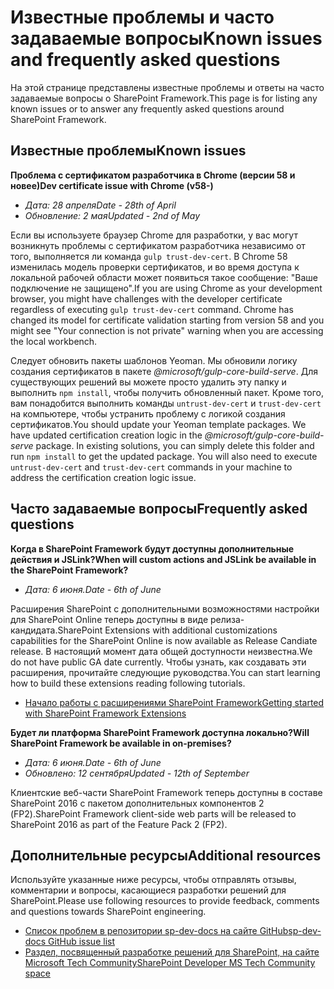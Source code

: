 # <a name="known-issues-and-frequently-asked-questions"></a><span data-ttu-id="14fff-101">Известные проблемы и часто задаваемые вопросы</span><span class="sxs-lookup"><span data-stu-id="14fff-101">Known issues and frequently asked questions</span></span>

<span data-ttu-id="14fff-102">На этой странице представлены известные проблемы и ответы на часто задаваемые вопросы о SharePoint Framework.</span><span class="sxs-lookup"><span data-stu-id="14fff-102">This page is for listing any known issues or to answer any frequently asked questions around SharePoint Framework.</span></span> 

## <a name="known-issues"></a><span data-ttu-id="14fff-103">Известные проблемы</span><span class="sxs-lookup"><span data-stu-id="14fff-103">Known issues</span></span>

<span data-ttu-id="14fff-104">**Проблема с сертификатом разработчика в Chrome (версии 58 и новее)**</span><span class="sxs-lookup"><span data-stu-id="14fff-104">**Dev certificate issue with Chrome (v58-)**</span></span>

- <span data-ttu-id="14fff-105">*Дата: 28 апреля*</span><span class="sxs-lookup"><span data-stu-id="14fff-105">*Date - 28th of April*</span></span>
- <span data-ttu-id="14fff-106">*Обновление: 2 мая*</span><span class="sxs-lookup"><span data-stu-id="14fff-106">*Updated - 2nd of May*</span></span>

<span data-ttu-id="14fff-p101">Если вы используете браузер Chrome для разработки, у вас могут возникнуть проблемы с сертификатом разработчика независимо от того, выполняется ли команда `gulp trust-dev-cert`. В Chrome 58 изменилась модель проверки сертификатов, и во время доступа к локальной рабочей области может появиться такое сообщение: "Ваше подключение не защищено".</span><span class="sxs-lookup"><span data-stu-id="14fff-p101">If you are using Chrome as your development browser, you might have challenges with the developer certificate regardless of executing `gulp trust-dev-cert` command. Chrome has changed its model for certificate validation starting from version 58 and you might see "Your connection is not private" warning when you are accessing the local workbench.</span></span>

<span data-ttu-id="14fff-p102">Следует обновить пакеты шаблонов Yeoman. Мы обновили логику создания сертификатов в пакете *@microsoft/gulp-core-build-serve*. Для существующих решений вы можете просто удалить эту папку и выполнить `npm install`, чтобы получить обновленный пакет. Кроме того, вам понадобится выполнить команды `untrust-dev-cert` и `trust-dev-cert` на компьютере, чтобы устранить проблему с логикой создания сертификатов.</span><span class="sxs-lookup"><span data-stu-id="14fff-p102">You should update your Yeoman template packages. We have updated certification creation logic in the *@microsoft/gulp-core-build-serve* package. In existing solutions, you can simply delete this folder and run `npm install` to get the updated package. You will also need to execute `untrust-dev-cert` and `trust-dev-cert` commands in your machine to address the certification creation logic issue.</span></span> 

## <a name="frequently-asked-questions"></a><span data-ttu-id="14fff-113">Часто задаваемые вопросы</span><span class="sxs-lookup"><span data-stu-id="14fff-113">Frequently asked questions</span></span>

<span data-ttu-id="14fff-114">**Когда в SharePoint Framework будут доступны дополнительные действия и JSLink?**</span><span class="sxs-lookup"><span data-stu-id="14fff-114">**When will custom actions and JSLink be available in the SharePoint Framework?**</span></span>

- <span data-ttu-id="14fff-115">*Дата: 6 июня.*</span><span class="sxs-lookup"><span data-stu-id="14fff-115">*Date - 6th of June*</span></span>

<span data-ttu-id="14fff-116">Расширения SharePoint с дополнительными возможностями настройки для SharePoint Online теперь доступны в виде релиза-кандидата.</span><span class="sxs-lookup"><span data-stu-id="14fff-116">SharePoint Extensions with additional customizations capabilities for the SharePoint Online is now available as Release Candiate release.</span></span> <span data-ttu-id="14fff-117">В настоящий момент дата общей доступности неизвестна.</span><span class="sxs-lookup"><span data-stu-id="14fff-117">We do not have public GA date currently.</span></span> <span data-ttu-id="14fff-118">Чтобы узнать, как создавать эти расширения, прочитайте следующие руководства.</span><span class="sxs-lookup"><span data-stu-id="14fff-118">You can start learning how to build these extensions reading following tutorials.</span></span>

* [<span data-ttu-id="14fff-119">Начало работы с расширениями SharePoint Framework</span><span class="sxs-lookup"><span data-stu-id="14fff-119">Getting started with SharePoint Framework Extensions</span></span>](http://aka.ms/spfx-extensions)

<span data-ttu-id="14fff-120">**Будет ли платформа SharePoint Framework доступна локально?**</span><span class="sxs-lookup"><span data-stu-id="14fff-120">**Will SharePoint Framework be available in on-premises?**</span></span>

- <span data-ttu-id="14fff-121">*Дата: 6 июня.*</span><span class="sxs-lookup"><span data-stu-id="14fff-121">*Date - 6th of June*</span></span>
- <span data-ttu-id="14fff-122">*Обновлено: 12 сентября*</span><span class="sxs-lookup"><span data-stu-id="14fff-122">*Updated - 12th of September*</span></span>

<span data-ttu-id="14fff-123">Клиентские веб-части SharePoint Framework теперь доступны в составе SharePoint 2016 с пакетом дополнительных компонентов 2 (FP2).</span><span class="sxs-lookup"><span data-stu-id="14fff-123">SharePoint Framework client-side web parts will be released to SharePoint 2016 as part of the Feature Pack 2 (FP2).</span></span> 

## <a name="additional-resources"></a><span data-ttu-id="14fff-124">Дополнительные ресурсы</span><span class="sxs-lookup"><span data-stu-id="14fff-124">Additional resources</span></span>
<span data-ttu-id="14fff-125">Используйте указанные ниже ресурсы, чтобы отправлять отзывы, комментарии и вопросы, касающиеся разработки решений для SharePoint.</span><span class="sxs-lookup"><span data-stu-id="14fff-125">Please use following resources to provide feedback, comments and questions towards SharePoint engineering.</span></span> 

* [<span data-ttu-id="14fff-126">Список проблем в репозитории sp-dev-docs на сайте GitHub</span><span class="sxs-lookup"><span data-stu-id="14fff-126">sp-dev-docs GitHub issue list</span></span>](https://github.com/SharePoint/sp-dev-docs/issues)
* [<span data-ttu-id="14fff-127">Раздел, посвященный разработке решений для SharePoint, на сайте Microsoft Tech Community</span><span class="sxs-lookup"><span data-stu-id="14fff-127">SharePoint Developer MS Tech Community space</span></span>](https://aka.ms/sppnp-community)
